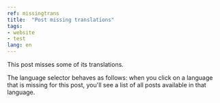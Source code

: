 ```yaml
---
ref: missingtrans
title:  "Post missing translations"
tags:
- website
- test
lang: en
---
```


This post misses some of its translations.

The language selector behaves as follows:
when you click on a language that is missing for this post,
you'll see a list of all posts available in that language.
